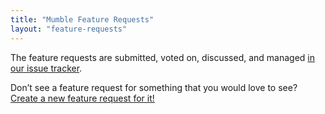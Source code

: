 ```yaml
---
title: "Mumble Feature Requests"
layout: "feature-requests"
---
```


The feature requests are submitted, voted on, discussed, and managed
[in our issue tracker](https://github.com/mumble-voip/mumble/issues?q=is%3Aopen+is%3Aissue+label%3Afeature-request+sort%3Areactions-%2B1-desc+).

Don’t see a feature request for something that you would love to see?
[Create a new feature request for it!](https://github.com/mumble-voip/mumble/issues/new?assignees=&labels=&template=feature_request.md&title=)
